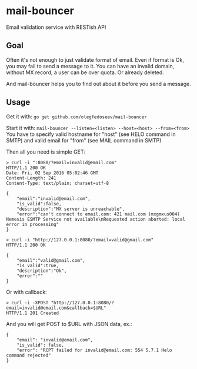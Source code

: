# mail-bouncer

Email validation service with RESTish API

## Goal

Often it's not enough to just validate format of email.
Even if format is Ok, you may fail to send a message to it.
You can have an invalid domain, without MX record, a user can be over quota. Or already deleted.

And mail-bouncer helps you to find out about it before you send a message.

## Usage
Get it with:
`go get github.com/olegfedoseev/mail-bouncer`

Start it with:
`mail-bouncer --listen=<listen> --host=<host> --from=<from>`
You have to specify valid hostname for "host" (see HELO command in SMTP) and valid email for "from" (see MAIL command in SMTP)

Then all you need is simple GET:

	> curl -i ":8080/?email=invalid@email.com"                                                                                                   HTTP/1.1 200 OK
	Date: Fri, 02 Sep 2016 05:02:46 GMT
	Content-Length: 241
	Content-Type: text/plain; charset=utf-8

	{
		"email":"invalid@email.com",
		"is_valid":false,
		"description":"MX server is unreachable",
		"error":"can't connect to email.com: 421 mail.com (mxgmxus004) Nemesis ESMTP Service not available\nRequested action aborted: local error in processing"
	}

	> curl -i "http://127.0.0.1:8080/?email=valid@gmail.com"
	HTTP/1.1 200 OK

	{
		"email":"valid@gmail.com",
		"is_valid":true,
		"description":"Ok",
		"error":""
	}

Or with callback:

	> curl -i -XPOST "http://127.0.0.1:8080/?email=invalid@email.com&callback=$URL"
	HTTP/1.1 201 Created

And you will get POST to $URL with JSON data, ex.:

	{
		"email": "invalid@email.com",
		"is_valid": false,
		"error": "RCPT failed for invalid@email.com: 554 5.7.1 Helo command rejected"
	}
